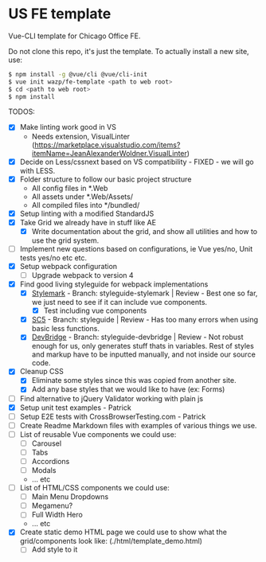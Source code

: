 # US FE template

Vue-CLI template for Chicago Office FE.

Do not clone this repo, it's just the template. To actually install a new site, use:

```bash
$ npm install -g @vue/cli @vue/cli-init
$ vue init wazp/fe-template <path to web root>
$ cd <path to web root>
$ npm install
```

TODOS:
- [x] Make linting work good in VS
  - Needs extension, VisualLinter (https://marketplace.visualstudio.com/items?itemName=JeanAlexanderWoldner.VisualLinter)
- [x] Decide on Less/cssnext based on VS compatibility - FIXED - we will go with LESS.
- [x] Folder structure to follow our basic project structure
  - All config files in *.Web
  - All assets under *.Web/Assets/
  - All compiled files into */bundled/
- [x] Setup linting with a modified StandardJS
- [x] Take Grid we already have in stuff like AE
  - [x] Write documentation about the grid, and show all utilities and how to use the grid system.
- [ ] Implement new questions based on configurations, ie Vue yes/no, Unit tests yes/no etc etc.
- [x] Setup webpack configuration
  - [ ] Upgrade webpack to version 4
- [x] Find good living styleguide for webpack implementations
  - [x] [Stylemark](https://github.com/nextbigsoundinc/stylemark) - Branch: styleguide-stylemark | Review - Best one so far, we just need to see if it can include vue components.
    - [x] Test including vue components
  - [x] [SC5](https://github.com/SC5/sc5-styleguide) - Branch: styleguide | Review - Has too many errors when using basic less functions.
  - [x] [DevBridge](https://github.com/devbridge/Styleguide) - Branch: styleguide-devbridge | Review - Not robust enough for us, only generates stuff thats in variables. Rest of styles and markup have to be inputted manually, and not inside our source code.
- [x] Cleanup CSS
  - [x] Eliminate some styles since this was copied from another site.
  - [x] Add any base styles that we would like to have (ex: Forms)
- [ ] Find alternative to jQuery Validator working with plain js
- [x] Setup unit test examples - Patrick
- [ ] Setup E2E tests with CrossBrowserTesting.com - Patrick
- [ ] Create Readme Markdown files with examples of various things we use.
- [ ] List of reusable Vue components we could use:
  - [ ] Carousel
  - [ ] Tabs
  - [ ] Accordions
  - [ ] Modals
  - ... etc
- [ ] List of HTML/CSS components we could use:
  - [ ] Main Menu Dropdowns
  - [ ] Megamenu?
  - [ ] Full Width Hero
  - ... etc
- [x] Create static demo HTML page we could use to show what the grid/components look like: (./html/template_demo.html)
  - [ ] Add style to it
